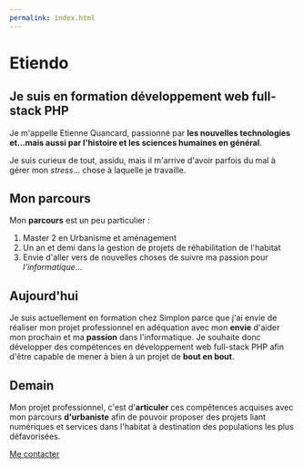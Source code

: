 ```yaml
---
permalink: index.html
---
```


# Etiendo

## Je suis en formation développement web full-stack PHP 

Je m'appelle Etienne Quancard, passionné par **les nouvelles technologies et...mais aussi par l'histoire et les sciences humaines en général**.

Je suis curieux de tout, assidu, mais il m'arrive d'avoir parfois du mal à gérer mon *stress*... chose à laquelle je travaille.

## Mon parcours

Mon **parcours** est un peu particulier :

 1. Master 2 en Urbanisme et aménagement 
 2. Un an et demi dans la gestion de projets de réhabilitation de l'habitat
 3. Envie d'aller vers de nouvelles choses de suivre ma passion pour *l'informatique*...


## Aujourd'hui

Je suis actuellement en formation chez Simplon parce que j'ai envie de réaliser mon projet professionnel en adéquation avec mon **envie** d'aider mon prochain et ma **passion** dans l'informatique. Je souhaite donc développer des compétences en développement web full-stack PHP afin d'être capable de mener à bien à un projet de **bout en bout**.

## Demain

Mon projet professionnel, c'est d'**articuler** ces compétences acquises avec mon parcours **d'urbaniste** afin de pouvoir proposer des projets liant numériques et services dans l'habitat à destination des populations les plus défavorisées.

[Me contacter](contact.html)
